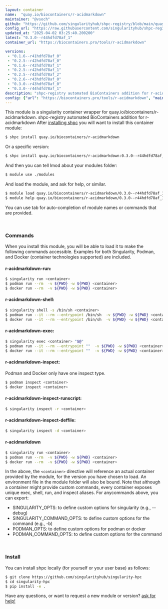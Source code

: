```yaml
---
layout: container
name:  "quay.io/biocontainers/r-acidmarkdown"
maintainer: "@vsoch"
github: "https://github.com/singularityhub/shpc-registry/blob/main/quay.io/biocontainers/r-acidmarkdown/container.yaml"
config_url: "https://raw.githubusercontent.com/singularityhub/shpc-registry/main/quay.io/biocontainers/r-acidmarkdown/container.yaml"
updated_at: "2025-04-02 03:25:40.200200"
latest: "0.3.0--r44hdfd78af_1"
container_url: "https://biocontainers.pro/tools/r-acidmarkdown"

versions:
 - "0.1.6--r41hdfd78af_0"
 - "0.2.5--r42hdfd78af_0"
 - "0.1.6--r42hdfd78af_1"
 - "0.2.5--r42hdfd78af_1"
 - "0.2.5--r43hdfd78af_2"
 - "0.2.6--r43hdfd78af_0"
 - "0.3.0--r43hdfd78af_0"
 - "0.3.0--r44hdfd78af_1"
description: "shpc-registry automated BioContainers addition for r-acidmarkdown"
config: {"url": "https://biocontainers.pro/tools/r-acidmarkdown", "maintainer": "@vsoch", "description": "shpc-registry automated BioContainers addition for r-acidmarkdown", "latest": {"0.3.0--r44hdfd78af_1": "sha256:15c973e8fea0d152e09316e74c2f5a5f889ba5ef0d8b17f2a6456dbc89abd4ae"}, "tags": {"0.1.6--r41hdfd78af_0": "sha256:a7edbdc9be1f818ec92106cac309a6119de65fa0ff7c06e725a969eecdce043a", "0.2.5--r42hdfd78af_0": "sha256:19bc880273d27f37932f70c9d55a4224b9d948ced3d063ad549baaaea95d91e1", "0.1.6--r42hdfd78af_1": "sha256:70d982865584d6722aa58f54622f550c31eea31ffe136819c42dcece6af67fff", "0.2.5--r42hdfd78af_1": "sha256:a7ea1e1c54497cdd8fc79724ae77f535f37bca715be800ba9b8f52aae4e71a55", "0.2.5--r43hdfd78af_2": "sha256:e3405c7b2bc9c78172c68b067ae8d1860867cba14f8738f58d9ba24f4b05b2fb", "0.2.6--r43hdfd78af_0": "sha256:ecdde3e4939d5e3abf3cdded41f60136ad46330785ef9b51d71a6cf4f080c852", "0.3.0--r43hdfd78af_0": "sha256:9f5b93b40c09560bf802db64039c83a97b8f5a884db4bf76df971bda7536beea", "0.3.0--r44hdfd78af_1": "sha256:15c973e8fea0d152e09316e74c2f5a5f889ba5ef0d8b17f2a6456dbc89abd4ae"}, "docker": "quay.io/biocontainers/r-acidmarkdown"}
---
```


This module is a singularity container wrapper for quay.io/biocontainers/r-acidmarkdown.
shpc-registry automated BioContainers addition for r-acidmarkdown
After [installing shpc](#install) you will want to install this container module:


```bash
$ shpc install quay.io/biocontainers/r-acidmarkdown
```

Or a specific version:

```bash
$ shpc install quay.io/biocontainers/r-acidmarkdown:0.3.0--r44hdfd78af_1
```

And then you can tell lmod about your modules folder:

```bash
$ module use ./modules
```

And load the module, and ask for help, or similar.

```bash
$ module load quay.io/biocontainers/r-acidmarkdown/0.3.0--r44hdfd78af_1
$ module help quay.io/biocontainers/r-acidmarkdown/0.3.0--r44hdfd78af_1
```

You can use tab for auto-completion of module names or commands that are provided.

<br>

### Commands

When you install this module, you will be able to load it to make the following commands accessible.
Examples for both Singularity, Podman, and Docker (container technologies supported) are included.

#### r-acidmarkdown-run:

```bash
$ singularity run <container>
$ podman run --rm  -v ${PWD} -w ${PWD} <container>
$ docker run --rm  -v ${PWD} -w ${PWD} <container>
```

#### r-acidmarkdown-shell:

```bash
$ singularity shell -s /bin/sh <container>
$ podman run --it --rm --entrypoint /bin/sh  -v ${PWD} -w ${PWD} <container>
$ docker run --it --rm --entrypoint /bin/sh  -v ${PWD} -w ${PWD} <container>
```

#### r-acidmarkdown-exec:

```bash
$ singularity exec <container> "$@"
$ podman run --it --rm --entrypoint ""  -v ${PWD} -w ${PWD} <container> "$@"
$ docker run --it --rm --entrypoint ""  -v ${PWD} -w ${PWD} <container> "$@"
```

#### r-acidmarkdown-inspect:

Podman and Docker only have one inspect type.

```bash
$ podman inspect <container>
$ docker inspect <container>
```

#### r-acidmarkdown-inspect-runscript:

```bash
$ singularity inspect -r <container>
```

#### r-acidmarkdown-inspect-deffile:

```bash
$ singularity inspect -d <container>
```



#### r-acidmarkdown

```bash
$ singularity run <container>
$ podman run --rm  -v ${PWD} -w ${PWD} <container>
$ docker run --rm  -v ${PWD} -w ${PWD} <container>
```


In the above, the `<container>` directive will reference an actual container provided
by the module, for the version you have chosen to load. An environment file in the
module folder will also be bound. Note that although a container
might provide custom commands, every container exposes unique exec, shell, run, and
inspect aliases. For anycommands above, you can export:

 - SINGULARITY_OPTS: to define custom options for singularity (e.g., --debug)
 - SINGULARITY_COMMAND_OPTS: to define custom options for the command (e.g., -b)
 - PODMAN_OPTS: to define custom options for podman or docker
 - PODMAN_COMMAND_OPTS: to define custom options for the command

<br>

### Install

You can install shpc locally (for yourself or your user base) as follows:

```bash
$ git clone https://github.com/singularityhub/singularity-hpc
$ cd singularity-hpc
$ pip install -e .
```

Have any questions, or want to request a new module or version? [ask for help!](https://github.com/singularityhub/singularity-hpc/issues)